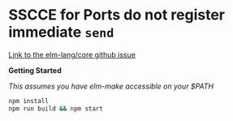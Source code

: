 # SSCCE for Ports do not register immediate `send`

[Link to the elm-lang/core github issue](https://github.com/elm-lang/core/issues/595)

**Getting Started**

_This assumes you have elm-make accessible on your $PATH_

```sh
npm install
npm run build && npm start
```
